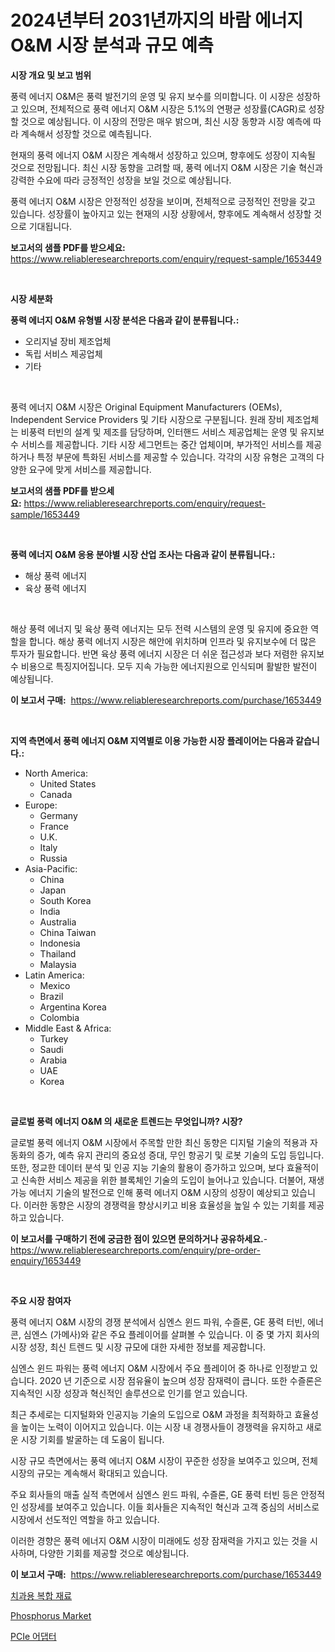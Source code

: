 <p><h1>2024년부터 2031년까지의 바람 에너지 O&M 시장 분석과 규모 예측</h1></p><p><strong>시장 개요 및 보고 범위</strong></p>
<p><p>풍력 에너지 O&M은 풍력 발전기의 운영 및 유지 보수를 의미합니다. 이 시장은 성장하고 있으며, 전체적으로 풍력 에너지 O&M 시장은 5.1%의 연평균 성장률(CAGR)로 성장할 것으로 예상됩니다. 이 시장의 전망은 매우 밝으며, 최신 시장 동향과 시장 예측에 따라 계속해서 성장할 것으로 예측됩니다.</p><p>현재의 풍력 에너지 O&M 시장은 계속해서 성장하고 있으며, 향후에도 성장이 지속될 것으로 전망됩니다. 최신 시장 동향을 고려할 때, 풍력 에너지 O&M 시장은 기술 혁신과 강력한 수요에 따라 긍정적인 성장을 보일 것으로 예상됩니다.</p><p>풍력 에너지 O&M 시장은 안정적인 성장을 보이며, 전체적으로 긍정적인 전망을 갖고 있습니다. 성장률이 높아지고 있는 현재의 시장 상황에서, 향후에도 계속해서 성장할 것으로 기대됩니다.</p></p>
<p><strong>보고서의 샘플 PDF를 받으세요:</strong> <a href="https://www.reliableresearchreports.com/enquiry/request-sample/1653449">https://www.reliableresearchreports.com/enquiry/request-sample/1653449</a></p>
<p>&nbsp;</p>
<p><strong>시장 세분화</strong></p>
<p><strong>풍력 에너지 O&M 유형별 시장 분석은 다음과 같이 분류됩니다.:</strong></p>
<p><ul><li>오리지널 장비 제조업체</li><li>독립 서비스 제공업체</li><li>기타</li></ul></p>
<p>&nbsp;</p>
<p><p>풍력 에너지 O&M 시장은 Original Equipment Manufacturers (OEMs), Independent Service Providers 및 기타 시장으로 구분됩니다. 원래 장비 제조업체는 비풍력 터빈의 설계 및 제조를 담당하며, 인터핸드 서비스 제공업체는 운영 및 유지보수 서비스를 제공합니다. 기타 시장 세그먼트는 중간 업체이며, 부가적인 서비스를 제공하거나 특정 부문에 특화된 서비스를 제공할 수 있습니다. 각각의 시장 유형은 고객의 다양한 요구에 맞게 서비스를 제공합니다.</p></p>
<p><strong>보고서의 샘플 PDF를 받으세요:</strong>&nbsp;<a href="https://www.reliableresearchreports.com/enquiry/request-sample/1653449">https://www.reliableresearchreports.com/enquiry/request-sample/1653449</a></p>
<p>&nbsp;</p>
<p><strong> 풍력 에너지 O&M 응용 분야별 시장 산업 조사는 다음과 같이 분류됩니다.:</strong></p>
<p><ul><li>해상 풍력 에너지</li><li>육상 풍력 에너지</li></ul></p>
<p>&nbsp;</p>
<p><p>해상 풍력 에너지 및 육상 풍력 에너지는 모두 전력 시스템의 운영 및 유지에 중요한 역할을 합니다. 해상 풍력 에너지 시장은 해안에 위치하며 인프라 및 유지보수에 더 많은 투자가 필요합니다. 반면 육상 풍력 에너지 시장은 더 쉬운 접근성과 보다 저렴한 유지보수 비용으로 특징지어집니다. 모두 지속 가능한 에너지원으로 인식되며 활발한 발전이 예상됩니다.</p></p>
<p><strong>이 보고서 구매:</strong>&nbsp; <a href="https://www.reliableresearchreports.com/purchase/1653449">https://www.reliableresearchreports.com/purchase/1653449</a></p>
<p>&nbsp;</p>
<p><strong>지역 측면에서 풍력 에너지 O&M 지역별로 이용 가능한 시장 플레이어는 다음과 같습니다.:</strong></p>
<p><ul>
    <li>
        North America:
        <ul>
            <li>United States</li>
            <li>Canada</li>
        </ul>
    </li>
    <li>
        Europe:
        <ul>
            <li>Germany</li>
            <li>France</li>
            <li>U.K.</li>
            <li>Italy</li>
            <li>Russia</li>
        </ul>
    </li>
    <li>
        Asia-Pacific:
        <ul>
            <li>China</li>
            <li>Japan</li>
            <li>South Korea</li>
            <li>India</li>
            <li>Australia</li>
            <li>China Taiwan</li>
            <li>Indonesia</li>
            <li>Thailand</li>
            <li>Malaysia</li>
        </ul>
    </li>
    <li>
        Latin America:
        <ul>
            <li>Mexico</li>
            <li>Brazil</li>
            <li>Argentina Korea</li>
            <li>Colombia</li>
        </ul>
    </li>
    <li>
        Middle East & Africa:
        <ul>
            <li>Turkey</li>
            <li>Saudi</li>
            <li>Arabia</li>
            <li>UAE</li>
            <li>Korea</li>
        </ul>
    </li>
    </ul></p>
<p>&nbsp;</p>
<p><strong>글로벌 풍력 에너지 O&M 의 새로운 트렌드는 무엇입니까? 시장?</strong></p>
<p><p>글로벌 풍력 에너지 O&M 시장에서 주목할 만한 최신 동향은 디지털 기술의 적용과 자동화의 증가, 예측 유지 관리의 중요성 증대, 무인 항공기 및 로봇 기술의 도입 등입니다. 또한, 정교한 데이터 분석 및 인공 지능 기술의 활용이 증가하고 있으며, 보다 효율적이고 신속한 서비스 제공을 위한 블록체인 기술의 도입이 늘어나고 있습니다. 더불어, 재생 가능 에너지 기술의 발전으로 인해 풍력 에너지 O&M 시장의 성장이 예상되고 있습니다. 이러한 동향은 시장의 경쟁력을 향상시키고 비용 효율성을 높일 수 있는 기회를 제공하고 있습니다.</p></p>
<p><strong>이 보고서를 구매하기 전에 궁금한 점이 있으면 문의하거나 공유하세요.</strong>- <a href="https://www.reliableresearchreports.com/enquiry/pre-order-enquiry/1653449">https://www.reliableresearchreports.com/enquiry/pre-order-enquiry/1653449</a></p>
<p>&nbsp;</p>
<p><strong>주요 시장 참여자</strong></p>
<p><p>풍력 에너지 O&M 시장의 경쟁 분석에서 심엔스 윈드 파워, 수즐론, GE 풍력 터빈, 에너콘, 심엔스 (가메사)와 같은 주요 플레이어를 살펴볼 수 있습니다. 이 중 몇 가지 회사의 시장 성장, 최신 트렌드 및 시장 규모에 대한 자세한 정보를 제공합니다.</p><p>심엔스 윈드 파워는 풍력 에너지 O&M 시장에서 주요 플레이어 중 하나로 인정받고 있습니다. 2020 년 기준으로 시장 점유율이 높으며 성장 잠재력이 큽니다. 또한 수즐론은 지속적인 시장 성장과 혁신적인 솔루션으로 인기를 얻고 있습니다.</p><p>최근 추세로는 디지털화와 인공지능 기술의 도입으로 O&M 과정을 최적화하고 효율성을 높이는 노력이 이어지고 있습니다. 이는 시장 내 경쟁사들이 경쟁력을 유지하고 새로운 시장 기회를 발굴하는 데 도움이 됩니다.</p><p>시장 규모 측면에서는 풍력 에너지 O&M 시장이 꾸준한 성장을 보여주고 있으며, 전체 시장의 규모는 계속해서 확대되고 있습니다.</p><p>주요 회사들의 매출 실적 측면에서 심엔스 윈드 파워, 수즐론, GE 풍력 터빈 등은 안정적인 성장세를 보여주고 있습니다. 이들 회사들은 지속적인 혁신과 고객 중심의 서비스로 시장에서 선도적인 역할을 하고 있습니다.</p><p>이러한 경향은 풍력 에너지 O&M 시장이 미래에도 성장 잠재력을 가지고 있는 것을 시사하며, 다양한 기회를 제공할 것으로 예상됩니다.</p></p>
<p><strong>이 보고서 구매:</strong>&nbsp;&nbsp;<a href="https://www.reliableresearchreports.com/purchase/1653449">https://www.reliableresearchreports.com/purchase/1653449</a></p>
<p><p><a href="https://medium.com/@goonfghyt6587/%EC%B9%98%EA%B3%BC-%EB%B3%B5%ED%95%A9%EC%9E%AC%EB%A3%8C-%EC%8B%9C%EC%9E%A5-%EC%8B%9C%EC%9E%A5-cagr-%EC%8B%9C%EC%9E%A5-%EB%8F%99%ED%96%A5-%EB%B0%8F-%EC%84%B1%EC%9E%A5-%EC%A0%84%EB%9E%B5%EC%97%90-%EB%8C%80%ED%95%9C-%ED%86%B5%EC%B0%B0%EB%A0%A5-130768b743a5">치과용 복합 재료</a></p><p><a href="https://eight-handstand-8fb.notion.site/Phosphorus-Market-Insights-Market-Players-and-Forecast-Till-2031-133c67a61d9e43e8807229c34d51644f">Phosphorus Market</a></p><p><a href="https://medium.com/@christianlarkinus/pcie-%EC%96%B4%EB%8C%91%ED%84%B0-%EC%8B%9C%EC%9E%A5-%EC%84%B1%EA%B3%B5%EC%A0%81%EC%9D%B8-%EB%B9%84%EC%A6%88%EB%8B%88%EC%8A%A4-%EC%A0%84%EB%9E%B5%EC%9D%98-%EC%97%B4%EC%87%A0-2031%EB%85%84%EA%B9%8C%EC%A7%80-%EC%98%88%EC%83%81%EB%90%9C-%ED%96%A5%ED%9B%84-%EC%A0%84%EB%A7%9D-061bf1f89375">PCIe 어댑터</a></p></p>
